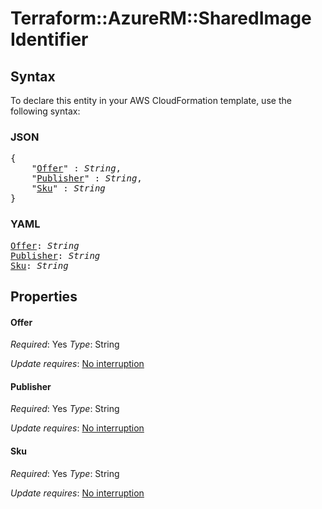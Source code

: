 # Terraform::AzureRM::SharedImage Identifier

## Syntax

To declare this entity in your AWS CloudFormation template, use the following syntax:

### JSON

<pre>
{
    "<a href="#offer" title="Offer">Offer</a>" : <i>String</i>,
    "<a href="#publisher" title="Publisher">Publisher</a>" : <i>String</i>,
    "<a href="#sku" title="Sku">Sku</a>" : <i>String</i>
}
</pre>

### YAML

<pre>
<a href="#offer" title="Offer">Offer</a>: <i>String</i>
<a href="#publisher" title="Publisher">Publisher</a>: <i>String</i>
<a href="#sku" title="Sku">Sku</a>: <i>String</i>
</pre>

## Properties

#### Offer

_Required_: Yes
_Type_: String

_Update requires_: [No interruption](https://docs.aws.amazon.com/AWSCloudFormation/latest/UserGuide/using-cfn-updating-stacks-update-behaviors.html#update-no-interrupt)

#### Publisher

_Required_: Yes
_Type_: String

_Update requires_: [No interruption](https://docs.aws.amazon.com/AWSCloudFormation/latest/UserGuide/using-cfn-updating-stacks-update-behaviors.html#update-no-interrupt)

#### Sku

_Required_: Yes
_Type_: String

_Update requires_: [No interruption](https://docs.aws.amazon.com/AWSCloudFormation/latest/UserGuide/using-cfn-updating-stacks-update-behaviors.html#update-no-interrupt)


